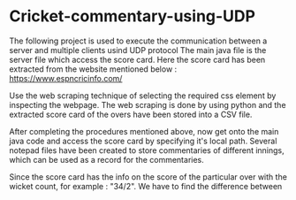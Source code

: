 # Cricket-commentary-using-UDP

The following project is used to execute the communication between a server and multiple clients usind UDP protocol
The main java file is the server file which access the score card. Here the score card has been extracted from the website mentioned below :
https://www.espncricinfo.com/

Use the web scraping technique of selecting the required css element by inspecting the webpage.
The web scraping is done by using python and the extracted score card of the overs have been stored into a CSV file.

After completing the procedures mentioned above, now get onto the main java code and access the score card by specifying it's local path.
Several notepad files have been created to store commentaries of different innings, which can be used as a record for the commentaries.

Since the score card has the info on the score of the particular over with the wicket count, for example : "34/2". We have to find the difference between 
